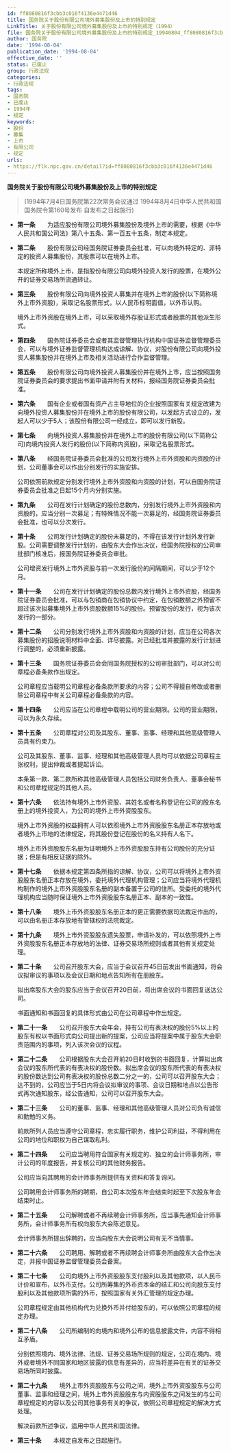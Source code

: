 ```yaml
---
id: ff8080816f3cbb3c016f4136e4471d46
title: 国务院关于股份有限公司境外募集股份及上市的特别规定
LinkTitle: 关于股份有限公司境外募集股份及上市的特别规定（1994）
file: 国务院关于股份有限公司境外募集股份及上市的特别规定_19940804_ff8080816f3cbb3c016f4136e4471d46.docx
author: 国务院
date: '1994-08-04'
publication_date: '1994-08-04'
effective_date: ''
status: 已废止
group: 行政法规
categories:
- 行政法规
tags:
- 国务院
- 已废止
- 1994年
- 规定
keywords:
- 股份
- 募集
- 上市
- 有限公司
- 规定
urls:
- https://flk.npc.gov.cn/detail?id=ff8080816f3cbb3c016f4136e4471d46
---
```


**国务院关于股份有限公司境外募集股份及上市的特别规定**

> (1994年7月4日国务院第22次常务会议通过 1994年8月4日中华人民共和国国务院令第160号发布 自发布之日起施行)

- **第一条**　　为适应股份有限公司境外募集股份及境外上市的需要，根据《中华人民共和国公司法》第八十五条、第一百五十五条，制定本规定。

- **第二条**　　股份有限公司经国务院证券委员会批准，可以向境外特定的、非特定的投资人募集股份，其股票可以在境外上市。

  本规定所称境外上市，是指股份有限公司向境外投资人发行的股票，在境外公开的证券交易场所流通转让。

- **第三条**　　股份有限公司向境外投资人募集并在境外上市的股份(以下简称境外上市外资股)，采取记名股票形式，以人民币标明面值，以外币认购。

  境外上市外资股在境外上市，可以采取境外存股证形式或者股票的其他派生形式。

- **第四条**　　国务院证券委员会或者其监督管理执行机构中国证券监督管理委员会，可以与境外证券监督管理机构达成谅解、协议，对股份有限公司向境外投资人募集股份并在境外上市及相关活动进行合作监督管理。

- **第五条**　　股份有限公司向境外投资人募集股份并在境外上市，应当按照国务院证券委员会的要求提出书面申请并附有关材料，报经国务院证券委员会批准。

- **第六条**　　国有企业或者国有资产占主导地位的企业按照国家有关规定改建为向境外投资人募集股份并在境外上市的股份有限公司，以发起方式设立的，发起人可以少于5人；该股份有限公司一经成立，即可以发行新股。

- **第七条**　　向境外投资人募集股份并在境外上市的股份有限公司(以下简称公司)向境内投资人发行的股份(以下简称内资股)，采取记名股票形式。

- **第八条**　　经国务院证券委员会批准的公司发行境外上市外资股和内资股的计划，公司董事会可以作出分别发行的实施安排。

  公司依照前款规定分别发行境外上市外资股和内资股的计划，可以自国务院证券委员会批准之日起15个月内分别实施。

- **第九条**　　公司在发行计划确定的股份总数内，分别发行境外上市外资股和内资股的，应当分别一次募足；有特殊情况不能一次募足的，经国务院证券委员会批准，也可以分次发行。

- **第十条**　　公司发行计划确定的股份未募足的，不得在该发行计划外发行新股。公司需要调整发行计划的，由股东大会作出决议，经国务院授权的公司审批部门核准后，报国务院证券委员会审批。

  公司增资发行境外上市外资股与前一次发行股份的间隔期间，可以少于12个月。

- **第十一条**　　公司在发行计划确定的股份总数内发行境外上市外资股，经国务院证券委员会批准，可以与包销商在包销协议中约定，在包销数额之外预留不超过该次拟募集境外上市外资股数额15%的股份。预留股份的发行，视为该次发行的一部分。

- **第十二条**　　公司分别发行境外上市外资股和内资股的计划，应当在公司各次募集股份的招股说明材料中全面、详尽披露。对已经批准并披露的发行计划进行调整的，必须重新披露。

- **第十三条**　　国务院证券委员会会同国务院授权的公司审批部门，可以对公司章程必备条款作出规定。

  公司章程应当载明公司章程必备条款所要求的内容；公司不得擅自修改或者删除公司章程中有关公司章程必备条款的内容。

- **第十四条**　　公司应当在公司章程中载明公司的营业期限。公司的营业期限，可以为永久存续。

- **第十五条**　　公司章程对公司及其股东、董事、监事、经理和其他高级管理人员具有约束力。

  公司及其股东、董事、监事、经理和其他高级管理人员均可以依据公司章程主张权利，提出仲裁或者提起诉讼。

  本条第一款、第二款所称其他高级管理人员包括公司财务负责人、董事会秘书和公司章程规定的其他人员。

- **第十六条**　　依法持有境外上市外资股、其姓名或者名称登记在公司的股东名册上的境外投资人，为公司的境外上市外资股股东。

  境外上市外资股的权益拥有人可以依照境外上市外资股股东名册正本存放地或者境外上市地的法律规定，将其股份登记在股份的名义持有人名下。

  境外上市外资股股东名册为证明境外上市外资股股东持有公司股份的充分证据；但是有相反证据的除外。

- **第十七条**　　依据本规定第四条所指的谅解、协议，公司可以将境外上市外资股股东名册正本存放在境外，委托境外代理机构管理；公司应当将境外代理机构制作的境外上市外资股股东名册的副本备置于公司的住所。受委托的境外代理机构应当随时保证境外上市外资股股东名册正本、副本的一致性。

- **第十八条**　　境外上市外资股股东名册正本的更正需要依据司法裁定作出的，可以由名册正本存放地有管辖权的法院裁定。

- **第十九条**　　境外上市外资股股东遗失股票，申请补发的，可以依照境外上市外资股股东名册正本存放地的法律、证券交易场所规则或者其他有关规定处理。

- **第二十条**　　公司召开股东大会，应当于会议召开45日前发出书面通知，将会议拟审议的事项以及会议日期和地点告知所有在册股东。

  拟出席股东大会的股东应当于会议召开20日前，将出席会议的书面回复送达公司。

  书面通知和书面回复的具体形式由公司在公司章程中作出规定。

- **第二十一条**　　公司召开股东大会年会，持有公司有表决权的股份5%以上的股东有权以书面形式向公司提出新的提案，公司应当将提案中属于股东大会职责范围内的事项，列入该次会议的议程。

- **第二十二条**　　公司根据股东大会召开前20日时收到的书面回复，计算拟出席会议的股东所代表的有表决权的股份数。拟出席会议的股东所代表的有表决权的股份数达到公司有表决权的股份总数二分之一的，公司可以召开股东大会；达不到的，公司应当于5日内将会议拟审议的事项、会议日期和地点以公告形式再次通知股东，经公告通知，公司可以召开股东大会。

- **第二十三条**　　公司的董事、监事、经理和其他高级管理人员对公司负有诚信和勤勉的义务。

  前款所列人员应当遵守公司章程，忠实履行职务，维护公司利益，不得利用在公司的地位和职权为自己谋取私利。

- **第二十四条**　　公司应当聘用符合国家有关规定的、独立的会计师事务所，审计公司的年度报告，并复核公司的其他财务报告。

  公司应当向其聘用的会计师事务所提供有关资料和答复询问。

  公司聘用会计师事务所的聘期，自公司本次股东年会结束时起至下次股东年会结束时止。

- **第二十五条**　　公司解聘或者不再续聘会计师事务所，应当事先通知会计师事务所，会计师事务所有权向股东大会陈述意见。

  会计师事务所提出辞聘的，应当向股东大会说明公司有无不当情事。

- **第二十六条**　　公司聘用、解聘或者不再续聘会计师事务所由股东大会作出决定，并报中国证券监督管理委员会备案。

- **第二十七条**　　公司向境外上市外资股股东支付股利以及其他款项，以人民币计价和宣布，以外币支付。公司所筹集的外币资本金的结汇和公司向股东支付股利以及其他款项所需的外币，按照国家有关外汇管理的规定办理。

  公司章程规定由其他机构代为兑换外币并付给股东的，可以依照公司章程的规定办理。

- **第二十八条**　　公司所编制的向境内和境外公布的信息披露文件，内容不得相互矛盾。

  分别依照境内、境外法律、法规、证券交易场所规则的规定，公司在境内、境外或者境外不同国家和地区披露的信息有差异的，应当将差异在有关的证券交易场所同时披露。

- **第二十九条**　　境外上市外资股股东与公司之间，境外上市外资股股东与公司董事、监事和经理之间，境外上市外资股股东与内资股股东之间发生的与公司章程规定的内容以及公司其他事务有关的争议，依照公司章程规定的解决方式处理。

  解决前款所述争议，适用中华人民共和国法律。

- **第三十条**　　本规定自发布之日起施行。
